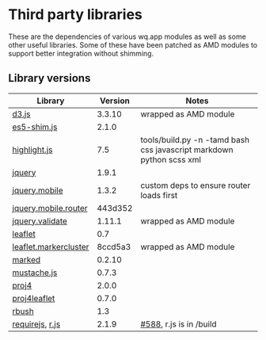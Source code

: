 Third party libraries
=====================

These are the dependencies of various wq.app modules as well as some other useful libraries.  Some of these have been patched as AMD modules to support better integration without shimming.

## Library versions

Library                 |  Version  |  Notes
------------------------| --------- | -------------------------------------------
[d3.js]                 |   3.3.10  |  wrapped as AMD module
[es5-shim.js]           |    2.1.0  |  
[highlight.js]          |      7.5  |  tools/build.py -n -tamd bash css javascript markdown python scss xml
[jquery]                |    1.9.1  |  
[jquery.mobile]         |    1.3.2  |  custom deps to ensure router loads first
[jquery.mobile.router]  |  443d352  |  
[jquery.validate]       |   1.11.1  |  wrapped as AMD module
[leaflet]               |      0.7  |  
[leaflet.markercluster] |  8ccd5a3  |  wrapped as AMD module
[marked]                |   0.2.10  |  
[mustache.js]           |    0.7.3  |  
[proj4]                 |    2.0.0  |  
[proj4leaflet]          |    0.7.0  |  
[rbush]                 |      1.3  |
[requirejs], [r.js]     |    2.1.9  |  [#588], r.js is in /build

[d3.js]:                 https://github.com/mbostock/d3
[es5-shim.js]:           https://github.com/kriskowal/es5-shim
[highlight.js]:          https://github.com/isagalaev/highlight.js
[jquery]:                https://github.com/jquery/jquery
[jquery.mobile]:         https://github.com/jquery/jquery-mobile
[jquery.mobile.router]:  https://github.com/azicchetti/jquerymobile-router
[jquery.validate]:       https://github.com/jzaefferer/jquery-validation
[leaflet]:               https://github.com/Leaflet/Leaflet
[leaflet.markercluster]: https://github.com/Leaflet/Leaflet.markercluster
[marked]:                https://github.com/chjj/marked
[mustache.js]:           https://github.com/janl/mustache.js
[proj4]:                 https://github.com/proj4js/proj4js
[proj4leaflet]:          https://github.com/kartena/Proj4Leaflet
[rbush]:                 https://github.com/mourner/rbush
[requirejs]:             https://github.com/jrburke/requirejs
[#588]:                  https://github.com/jrburke/r.js/pull/588
[r.js]:                  https://github.com/jrburke/r.js
